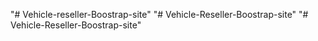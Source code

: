 "# Vehicle-reseller-Boostrap-site" 
"# Vehicle-Reseller-Boostrap-site" 
"# Vehicle-Reseller-Boostrap-site" 
